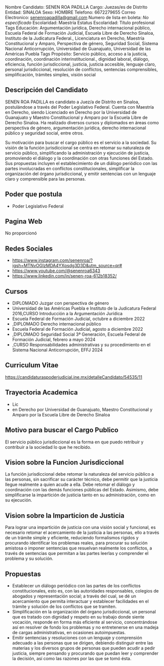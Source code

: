 Nombre Candidato: SENEN ROA PADILLA
Cargo: Juezas/es de Distrito
Entidad: SINALOA
Sexo: HOMBRE
Telefono: 6672279655
Correo Electronico: senenroapadilla@gmail.com
Numero de lista en boleta: *No especificado*
Escolaridad: Maestría
Estatus Escolaridad: Título profesional
Tags Educación: Argumentación jurídica, Derecho internacional público, Escuela Federal de Formación Judicial, Escuela Libre de Derecho Sinaloa, Instituto de la Judicatura Federal., Licenciatura en Derecho, Maestría Constitucional y Amparo, Perspectiva de género, Seguridad Social, Sistema Nacional Anticorrupción, Universidad de Guanajuato, Universidad de las Américas Puebla
Tags Propósito: Servicio público, acceso a la justicia, coordinación, coordinación interinstitucional., dignidad laboral, diálogo, eficiencia, función jurisdiccional, justicia, justicia accesible, lenguaje claro, personal jurisdiccional, resolución de conflictos, sentencias comprensibles, simplificación, trámites simples, visión social


## Descripción del Candidato 

SENEN ROA PADILLA es candidato a Juez/a de Distrito en Sinaloa, postulándose a través del Poder Legislativo Federal. Cuenta con Maestría en Derecho, siendo Licenciado en Derecho por la Universidad de Guanajuato y Maestro Constitucional y Amparo por la Escuela Libre de Derecho Sinaloa. Ha realizado diversos cursos y diplomados en áreas como perspectiva de género, argumentación jurídica, derecho internacional público y seguridad social, entre otros.

Su motivación para buscar el cargo público es el servicio a la sociedad. Su visión de la función jurisdiccional se centra en retomar su naturaleza de servicio público, simplificando la administración y ejecución de justicia, promoviendo el diálogo y la coordinación con otras funciones del Estado. Sus propuestas incluyen el establecimiento de un diálogo periódico con las partes involucradas en conflictos constitucionales, simplificar la organización del órgano jurisdiccional, y emitir sentencias con un lenguaje claro y comprensible para las personas.


## Poder que postula

- Poder Legislativo Federal


## Pagina Web

No proporcionó


## Redes Sociales

- https://www.instagram.com/senenroa/?igsh=MTNvOGIzMDA4YXpsdg3D3D&utm_source=qr#
- https://www.youtube.com/@senenroa6343
- https://www.linkedin.com/in/senen-roa-612b18352/


## Cursos

- DIPLOMADO Juzgar con perspectiva de género
- Universidad de las Américas Puebla e Instituto de la Judicatura Federal 2016,CURSO Introducción a la Argumentación Jurídica
- Escuela Federal de Formación Judicial, octubre a diciembre 2022
- ,DIPLOMADO Derecho internacional público
- Escuela Federal de Formación Judicial, agosto a diciembre 2022
- ,DIPLOMADO Seguridad Social 3ª Generación, Escuela Federal de Formación Judicial, febrero a mayo 2024
- ,CURSO Responsabilidades administrativas y su procedimiento en el Sistema Nacional Anticorrupción, EFFJ 2024


## Curriculum Vitae

https://candidaturaspoderjudicial.ine.mx/detalleCandidato/54535/11


## Trayectoria Academica

- Lic
- en Derecho por Universidad de Guanajuato, Maestro Constitucional y Amparo por la Escuela Libre de Derecho Sinaloa


## Motivo para buscar el Cargo Publico

El servicio público jurisdiccional es la forma en que puedo retribuir y contribuir a la sociedad lo que he recibido.


## Vision sobre la Funcion Jurisdiccional

La función jurisdiccional debe retomar la naturaleza del servicio público a las personas, sin sacrificar su carácter técnico, debe permitir que la justicia llegue realmente a quien acude a ella. Debe retomar el diálogo y coordinación con las demás funciones públicas del Estado. Asimismo, debe simplificarse la impartición de justicia tanto en su administración, como en su ejecución.


## Vision sobre la Imparticion de Justicia

Para lograr una impartición de justicia con una visión social y funcional, es necesario retomar el acercamiento de la justicia a las personas, ello a través de un trámite simple y eficiente, reduciendo formalismos rígidos y procurando identificar los problemas reales, para procurar su solución amistosa o imponer sentencias que resuelvan realmente los conflictos, a través de sentencias que permitan a las partes leerlas y comprender el problema y su solución.


## Propuestas

- Establecer un diálogo periódico con las partes de los conflictos constitucionales, esto es, con las autoridades responsables, colegios de abogados y representación social; a través del cual, se dé un acercamiento que permita interactuar y establecer facilidades en el trámite y solución de los conflictos que se tramiten.
- Simplificación en la organización del órgano jurisdiccional, un personal que es tratado con dignidad y respeto en su trabajo donde siente vocación, responde en forma más eficiente al servicio, concentrándose así en resolver de fondo los problemas y no entretenerse en una madeja de cargas administrativas, en ocasiones autoimpuestas.
- Emitir sentencias y resoluciones con un lenguaje y comprensión adecuado a las personas que se dirigen, debiendo distinguir entre las materias y los diversos grupos de personas que pueden acudir a pedir justicia, siempre pensando y procurando que puedan leer y comprender la decisión, así como las razones por las que se tomó ésta.

